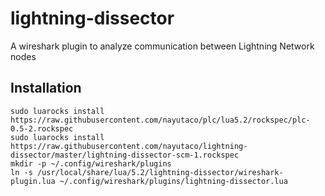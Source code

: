 # lightning-dissector
A wireshark plugin to analyze communication between Lightning Network nodes

## Installation
```
sudo luarocks install https://raw.githubusercontent.com/nayutaco/plc/lua5.2/rockspec/plc-0.5-2.rockspec
sudo luarocks install https://raw.githubusercontent.com/nayutaco/lightning-dissector/master/lightning-dissector-scm-1.rockspec
mkdir -p ~/.config/wireshark/plugins
ln -s /usr/local/share/lua/5.2/lightning-dissector/wireshark-plugin.lua ~/.config/wireshark/plugins/lightning-dissector.lua
```

